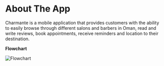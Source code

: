 # About The App
Charmante is a mobile application that provides customers with the ability to easily browse through different salons and barbers in Oman, read and write reviews, book appointments, receive reminders and location to their destination.

**Flowchart**

![Flowchart](https://github.com/jeanansabry/Charmante/assets/90131227/5d5a5dcd-5891-4dbc-b233-e6cda7778ba9)


